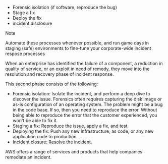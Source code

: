 - Forensic isolation (if software, reproduce the bug)
- Stage a fix
- Deploy the fix
- incident disclosure
> [!NOTE]
> Automate these processes whenever possible, and run game days in staging (safe) environments to fine-tune your corporate-wide incident respose processes

When an enterprise has identified the failure of a component, a reduction in quality of service, or an exploit in need of remedy, they move into the resolution and recovery phase of incident response.

This second phase consists of the following:
- Forensic isolation: Isolate the incident, and perform a deep dive to discover the issue. Forensics often requires capturing the disk image or as-is configuration of an operating system. The problem might be a bug in the code base. If so, then you need to reproduce the error. Without being able to reproduce the error that the customer experienced, you won't be able to fix it.
- Staging a fix: Reproduce the issue, apply a fix, and test.
- Deploying the fix: Push any new infrastructure, as code, or any new application code to production.
- Incident closure: Resolve the incident.

AWS offers a range of services and products that help companies remediate an incident.
